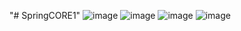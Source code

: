 "# SpringCORE1" 
![image](https://github.com/pranjalisingh1201/SpringCORE1/assets/75729195/7f474524-54c6-432e-a69b-6c8767ba9dd9)
![image](https://github.com/pranjalisingh1201/SpringCORE1/assets/75729195/12c8b9c3-abd6-4246-9e0a-278cbed43b18)
![image](https://github.com/pranjalisingh1201/SpringCORE1/assets/75729195/18478347-9978-43e5-b5e8-bbd571362035)
![image](https://github.com/pranjalisingh1201/SpringCORE1/assets/75729195/f5562c36-5a0d-4b3e-9de5-3aeb32ab3821)
